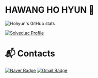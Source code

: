 # HAWANG HO HYUN 👋

![Hohyun's GitHub stats](https://github-readme-stats.vercel.app/api?username=hhhwang235&show_icons=true&theme=radical)

[![Solved.ac Profile](http://mazassumnida.wtf/api/v2/generate_badge?boj=ghkdghgus98)](https://solved.ac/rlatngus1691/)

# :mailbox_with_mail: Contacts
[![Naver Badge](https://img.shields.io/badge/Naver-03C75A?style=flat-square&logo=Naver&logoColor=white&link=mailto:myhohyun1958@naver.com)](mailto:myhohyun1958@naver.com)
[![Gmail Badge](https://img.shields.io/badge/Gmail-d14836?style=flat-square&logo=Gmail&logoColor=white&link=mailto:myhohyun1958@gmail.com)](mailto:myhohyun1958@gmail.com)
